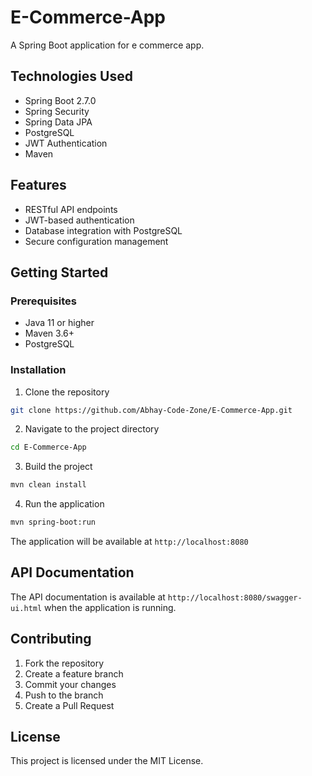 # E-Commerce-App

A Spring Boot application for e commerce app.

## Technologies Used

- Spring Boot 2.7.0
- Spring Security
- Spring Data JPA
- PostgreSQL
- JWT Authentication
- Maven

## Features

- RESTful API endpoints
- JWT-based authentication
- Database integration with PostgreSQL
- Secure configuration management

## Getting Started

### Prerequisites

- Java 11 or higher
- Maven 3.6+
- PostgreSQL

### Installation

1. Clone the repository
```bash
git clone https://github.com/Abhay-Code-Zone/E-Commerce-App.git
```

2. Navigate to the project directory
```bash
cd E-Commerce-App
```

3. Build the project
```bash
mvn clean install
```

4. Run the application
```bash
mvn spring-boot:run
```

The application will be available at `http://localhost:8080`

## API Documentation

The API documentation is available at `http://localhost:8080/swagger-ui.html` when the application is running.

## Contributing

1. Fork the repository
2. Create a feature branch
3. Commit your changes
4. Push to the branch
5. Create a Pull Request

## License

This project is licensed under the MIT License.
<!-- Update 1 -->

<!-- Update 2 -->

<!-- Update 4 -->

<!-- Update 8 -->

<!-- Update 11 -->

<!-- Update 13 -->

<!-- Update 16 -->

<!-- Update 17 -->

<!-- Update 19 -->

<!-- Update 22 -->

<!-- Update 23 -->

<!-- Update 26 -->

<!-- Update 29 -->

<!-- Update 31 -->

<!-- Update 32 -->

<!-- Update 34 -->

<!-- Update 37 -->

<!-- Update 38 -->

<!-- Update 41 -->

<!-- Update 43 -->

<!-- Update 44 -->

<!-- Update 46 -->

<!-- Update 47 -->

<!-- Update 52 -->

<!-- Update 53 -->

<!-- Update 58 -->

<!-- Update 59 -->

<!-- Update 61 -->

<!-- Update 62 -->

<!-- Update 64 -->

<!-- Update 67 -->

<!-- Update 68 -->

<!-- Update 71 -->

<!-- Update 73 -->

<!-- Update 74 -->

<!-- Update 76 -->

<!-- Update 79 -->

<!-- Update 82 -->

<!-- Update 83 -->

<!-- Update 86 -->

<!-- Update 88 -->

<!-- Update 89 -->

<!-- Update 92 -->

<!-- Update 94 -->

<!-- Update 97 -->

<!-- Update 101 -->

<!-- Update 103 -->

<!-- Update 104 -->

<!-- Update 106 -->

<!-- Update 107 -->

<!-- Update 109 -->

<!-- Update 113 -->

<!-- Update 116 -->

<!-- Update 118 -->

<!-- Update 121 -->

<!-- Update 122 -->

<!-- Update 124 -->

<!-- Update 127 -->

<!-- Update 128 -->

<!-- Update 131 -->

<!-- Update 134 -->

<!-- Update 136 -->

<!-- Update 137 -->

<!-- Update 139 -->

<!-- Update 142 -->

<!-- Update 143 -->

<!-- Update 146 -->

<!-- Update 148 -->

<!-- Update 149 -->

<!-- Update 151 -->

<!-- Update 152 -->

<!-- Update 157 -->

<!-- Update 158 -->

<!-- Update 163 -->

<!-- Update 164 -->

<!-- Update 166 -->

<!-- Update 167 -->

<!-- Update 169 -->

<!-- Update 172 -->

<!-- Update 173 -->

<!-- Update 176 -->

<!-- Update 178 -->

<!-- Update 179 -->

<!-- Update 181 -->

<!-- Update 184 -->

<!-- Update 187 -->

<!-- Update 188 -->

<!-- Update 191 -->

<!-- Update 193 -->

<!-- Update 194 -->

<!-- Update 197 -->

<!-- Update 199 -->

<!-- Update 202 -->

<!-- Update 206 -->

<!-- Update 208 -->

<!-- Update 209 -->

<!-- Update 211 -->

<!-- Update 212 -->

<!-- Update 214 -->

<!-- Update 218 -->

<!-- Update 221 -->

<!-- Update 223 -->

<!-- Update 226 -->

<!-- Update 227 -->

<!-- Update 229 -->

<!-- Update 232 -->

<!-- Update 233 -->

<!-- Update 236 -->

<!-- Update 239 -->

<!-- Update 241 -->

<!-- Update 242 -->

<!-- Update 244 -->

<!-- Update 247 -->

<!-- Update 248 -->

<!-- Update 251 -->

<!-- Update 253 -->

<!-- Update 254 -->

<!-- Update 256 -->

<!-- Update 257 -->

<!-- Update 262 -->

<!-- Update 263 -->

<!-- Update 268 -->

<!-- Update 269 -->

<!-- Update 271 -->

<!-- Update 272 -->

<!-- Update 274 -->

<!-- Update 277 -->

<!-- Update 278 -->

<!-- Update 281 -->

<!-- Update 283 -->

<!-- Update 284 -->

<!-- Update 286 -->

<!-- Update 289 -->

<!-- Update 292 -->

<!-- Update 293 -->

<!-- Update 296 -->

<!-- Update 298 -->

<!-- Update 299 -->

<!-- Update 302 -->

<!-- Update 304 -->

<!-- Update 307 -->

<!-- Update 311 -->

<!-- Update 313 -->

<!-- Update 314 -->

<!-- Update 316 -->

<!-- Update 317 -->

<!-- Update 319 -->

<!-- Update 323 -->

<!-- Update 326 -->

<!-- Update 328 -->

<!-- Update 331 -->

<!-- Update 332 -->

<!-- Update 334 -->

<!-- Update 337 -->

<!-- Update 338 -->

<!-- Update 341 -->

<!-- Update 344 -->

<!-- Update 346 -->

<!-- Update 347 -->

<!-- Update 349 -->

<!-- Update 352 -->

<!-- Update 353 -->

<!-- Update 356 -->

<!-- Update 358 -->

<!-- Update 359 -->

<!-- Update 361 -->

<!-- Update 362 -->

<!-- Update 367 -->

<!-- Update 368 -->

<!-- Update 373 -->

<!-- Update 374 -->

<!-- Update 376 -->

<!-- Update 377 -->

<!-- Update 379 -->

<!-- Update 382 -->

<!-- Update 383 -->

<!-- Update 386 -->

<!-- Update 388 -->

<!-- Update 389 -->

<!-- Update 391 -->

<!-- Update 394 -->

<!-- Update 397 -->

<!-- Update 398 -->

<!-- Update 401 -->

<!-- Update 403 -->

<!-- Update 404 -->

<!-- Update 407 -->

<!-- Update 409 -->

<!-- Update 412 -->

<!-- Update 416 -->

<!-- Update 418 -->

<!-- Update 419 -->

<!-- Update 421 -->

<!-- Update 422 -->

<!-- Update 424 -->

<!-- Update 428 -->

<!-- Update 431 -->

<!-- Update 433 -->

<!-- Update 436 -->

<!-- Update 437 -->

<!-- Update 439 -->

<!-- Update 442 -->

<!-- Update 443 -->

<!-- Update 446 -->

<!-- Update 449 -->

<!-- Update 451 -->

<!-- Update 452 -->

<!-- Update 454 -->

<!-- Update 457 -->

<!-- Update 458 -->

<!-- Update 461 -->

<!-- Update 463 -->

<!-- Update 464 -->

<!-- Update 466 -->

<!-- Update 467 -->

<!-- Update 472 -->

<!-- Update 473 -->

<!-- Update 478 -->

<!-- Update 479 -->

<!-- Update 481 -->

<!-- Update 482 -->

<!-- Update 484 -->

<!-- Update 487 -->

<!-- Update 488 -->

<!-- Update 491 -->

<!-- Update 493 -->

<!-- Update 494 -->

<!-- Update 496 -->

<!-- Update 499 -->

<!-- Update 502 -->

<!-- Update 503 -->

<!-- Update 506 -->

<!-- Update 508 -->

<!-- Update 509 -->

<!-- Update 512 -->

<!-- Update 514 -->

<!-- Update 517 -->

<!-- Update 521 -->

<!-- Update 523 -->

<!-- Update 524 -->

<!-- Update 526 -->

<!-- Update 527 -->

<!-- Update 529 -->

<!-- Update 533 -->

<!-- Update 536 -->

<!-- Update 538 -->

<!-- Update 541 -->

<!-- Update 542 -->

<!-- Update 544 -->

<!-- Update 547 -->

<!-- Update 548 -->

<!-- Update 551 -->

<!-- Update 554 -->

<!-- Update 556 -->

<!-- Update 557 -->

<!-- Update 559 -->

<!-- Update 562 -->

<!-- Update 563 -->

<!-- Update 566 -->

<!-- Update 568 -->

<!-- Update 569 -->

<!-- Update 571 -->

<!-- Update 572 -->

<!-- Update 577 -->

<!-- Update 578 -->

<!-- Update 583 -->

<!-- Update 584 -->

<!-- Update 586 -->

<!-- Update 587 -->

<!-- Update 589 -->

<!-- Update 592 -->

<!-- Update 593 -->

<!-- Update 596 -->

<!-- Update 598 -->

<!-- Update 599 -->

<!-- Update 601 -->

<!-- Update 604 -->

<!-- Update 607 -->

<!-- Update 608 -->

<!-- Update 611 -->

<!-- Update 613 -->

<!-- Update 614 -->

<!-- Update 617 -->

<!-- Update 619 -->

<!-- Update 622 -->

<!-- Update 626 -->

<!-- Update 628 -->

<!-- Update 629 -->

<!-- Update 631 -->

<!-- Update 632 -->

<!-- Update 634 -->

<!-- Update 638 -->

<!-- Update 641 -->

<!-- Update 643 -->

<!-- Update 646 -->

<!-- Update 647 -->

<!-- Update 649 -->

<!-- Update 652 -->

<!-- Update 653 -->

<!-- Update 656 -->

<!-- Update 659 -->

<!-- Update 661 -->

<!-- Update 662 -->

<!-- Update 664 -->

<!-- Update 667 -->

<!-- Update 668 -->

<!-- Update 671 -->

<!-- Update 673 -->

<!-- Update 674 -->

<!-- Update 676 -->

<!-- Update 677 -->

<!-- Update 682 -->

<!-- Update 683 -->

<!-- Update 688 -->

<!-- Update 689 -->

<!-- Update 691 -->

<!-- Update 692 -->

<!-- Update 694 -->

<!-- Update 697 -->

<!-- Update 698 -->

<!-- Update 701 -->

<!-- Update 703 -->

<!-- Update 704 -->

<!-- Update 706 -->

<!-- Update 709 -->

<!-- Update 712 -->

<!-- Update 713 -->

<!-- Update 716 -->

<!-- Update 718 -->

<!-- Update 719 -->

<!-- Update 722 -->

<!-- Update 724 -->

<!-- Update 727 -->

<!-- Update 731 -->

<!-- Update 733 -->

<!-- Update 734 -->

<!-- Update 736 -->

<!-- Update 737 -->

<!-- Update 739 -->

<!-- Update 743 -->

<!-- Update 746 -->

<!-- Update 748 -->

<!-- Update 751 -->

<!-- Update 752 -->

<!-- Update 754 -->

<!-- Update 757 -->

<!-- Update 758 -->

<!-- Update 761 -->

<!-- Update 764 -->

<!-- Update 766 -->

<!-- Update 767 -->

<!-- Update 769 -->

<!-- Update 772 -->

<!-- Update 773 -->

<!-- Update 776 -->

<!-- Update 778 -->

<!-- Update 779 -->

<!-- Update 781 -->

<!-- Update 782 -->

<!-- Update 787 -->

<!-- Update 788 -->

<!-- Update 793 -->

<!-- Update 794 -->

<!-- Update 796 -->

<!-- Update 797 -->

<!-- Update 799 -->

<!-- Update 802 -->

<!-- Update 803 -->

<!-- Update 806 -->

<!-- Update 808 -->

<!-- Update 809 -->

<!-- Update 811 -->

<!-- Update 814 -->

<!-- Update 817 -->

<!-- Update 818 -->

<!-- Update 821 -->

<!-- Update 823 -->

<!-- Update 824 -->

<!-- Update 827 -->

<!-- Update 829 -->

<!-- Update 832 -->

<!-- Update 836 -->

<!-- Update 838 -->

<!-- Update 839 -->

<!-- Update 841 -->

<!-- Update 842 -->

<!-- Update 844 -->

<!-- Update 848 -->

<!-- Update 851 -->

<!-- Update 853 -->

<!-- Update 856 -->

<!-- Update 857 -->

<!-- Update 859 -->

<!-- Update 862 -->

<!-- Update 863 -->

<!-- Update 866 -->

<!-- Update 869 -->

<!-- Update 871 -->

<!-- Update 872 -->

<!-- Update 874 -->

<!-- Update 877 -->

<!-- Update 878 -->

<!-- Update 881 -->

<!-- Update 883 -->

<!-- Update 884 -->

<!-- Update 886 -->

<!-- Update 887 -->

<!-- Update 892 -->

<!-- Update 893 -->

<!-- Update 898 -->

<!-- Update 899 -->

<!-- Update 901 -->

<!-- Update 902 -->

<!-- Update 904 -->

<!-- Update 907 -->

<!-- Update 908 -->

<!-- Update 911 -->

<!-- Update 913 -->

<!-- Update 914 -->

<!-- Update 916 -->

<!-- Update 919 -->

<!-- Update 922 -->

<!-- Update 923 -->

<!-- Update 926 -->

<!-- Update 928 -->

<!-- Update 929 -->

<!-- Update 932 -->

<!-- Update 934 -->

<!-- Update 937 -->

<!-- Update 941 -->

<!-- Update 943 -->

<!-- Update 944 -->

<!-- Update 946 -->

<!-- Update 947 -->

<!-- Update 949 -->

<!-- Update 953 -->

<!-- Update 956 -->

<!-- Update 958 -->

<!-- Update 961 -->

<!-- Update 962 -->

<!-- Update 964 -->

<!-- Update 967 -->

<!-- Update 968 -->

<!-- Update 971 -->

<!-- Update 974 -->

<!-- Update 976 -->

<!-- Update 977 -->

<!-- Update 979 -->

<!-- Update 982 -->

<!-- Update 983 -->

<!-- Update 986 -->

<!-- Update 988 -->

<!-- Update 989 -->

<!-- Update 991 -->

<!-- Update 992 -->

<!-- Update 997 -->
